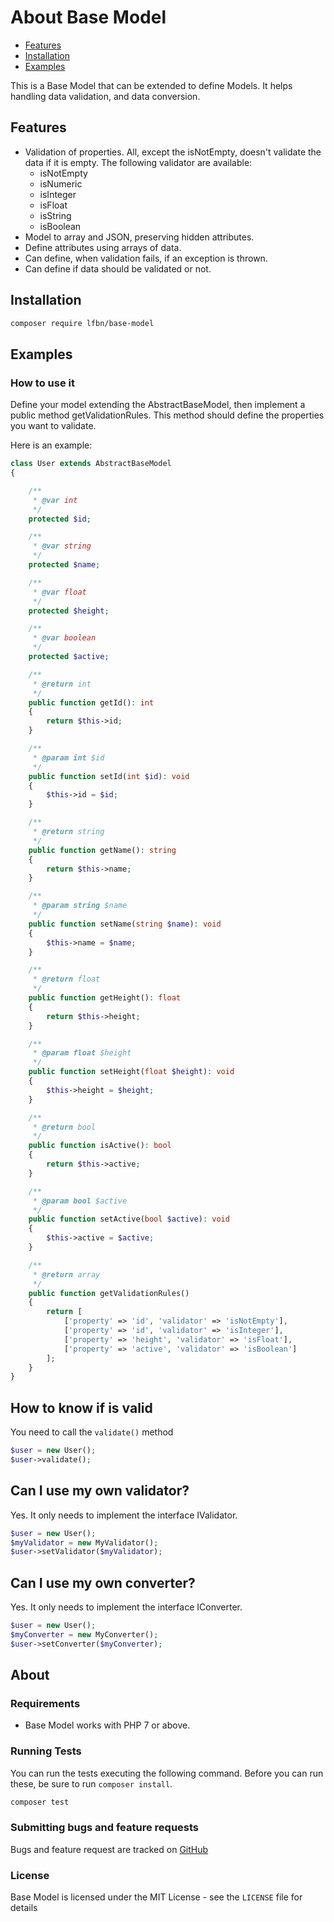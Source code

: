 # About Base Model

- [Features](#features)
- [Installation](#installation)
- [Examples](#examples)

This is a Base Model that can be extended to define Models. It helps handling data validation, and data conversion.

## Features
 
* Validation of properties. All, except the isNotEmpty, doesn't validate the data if it is empty. The following validator are available:
  * isNotEmpty
  * isNumeric
  * isInteger
  * isFloat
  * isString
  * isBoolean
* Model to array and JSON, preserving hidden attributes.
* Define attributes using arrays of data.
* Can define, when validation fails, if an exception is thrown.
* Can define if data should be validated or not.

## Installation

```bash
composer require lfbn/base-model
```

## Examples

### How to use it

Define your model extending the AbstractBaseModel, then implement a public method getValidationRules. This method should define the properties you want to validate.

Here is an example:

```php
class User extends AbstractBaseModel
{

    /**
     * @var int
     */
    protected $id;

    /**
     * @var string
     */
    protected $name;

    /**
     * @var float
     */
    protected $height;

    /**
     * @var boolean
     */
    protected $active;

    /**
     * @return int
     */
    public function getId(): int
    {
        return $this->id;
    }

    /**
     * @param int $id
     */
    public function setId(int $id): void
    {
        $this->id = $id;
    }

    /**
     * @return string
     */
    public function getName(): string
    {
        return $this->name;
    }

    /**
     * @param string $name
     */
    public function setName(string $name): void
    {
        $this->name = $name;
    }

    /**
     * @return float
     */
    public function getHeight(): float
    {
        return $this->height;
    }

    /**
     * @param float $height
     */
    public function setHeight(float $height): void
    {
        $this->height = $height;
    }

    /**
     * @return bool
     */
    public function isActive(): bool
    {
        return $this->active;
    }

    /**
     * @param bool $active
     */
    public function setActive(bool $active): void
    {
        $this->active = $active;
    }

    /**
     * @return array
     */
    public function getValidationRules()
    {
        return [
            ['property' => 'id', 'validator' => 'isNotEmpty'],
            ['property' => 'id', 'validator' => 'isInteger'],
            ['property' => 'height', 'validator' => 'isFloat'],
            ['property' => 'active', 'validator' => 'isBoolean']
        ];
    }
}
```

## How to know if is valid

You need to call the `validate()` method

```php
$user = new User();
$user->validate();
```

## Can I use my own validator?

Yes. It only needs to implement the interface IValidator.

```php
$user = new User();
$myValidator = new MyValidator();
$user->setValidator($myValidator);
```

## Can I use my own converter?

Yes. It only needs to implement the interface IConverter.

```php
$user = new User();
$myConverter = new MyConverter();
$user->setConverter($myConverter);
```

## About

### Requirements

- Base Model works with PHP 7 or above.

### Running Tests

You can run the tests executing the following command. Before you can run these, be sure to run `composer install`.

```bash
composer test
```

### Submitting bugs and feature requests

Bugs and feature request are tracked on [GitHub](https://github.com/lfbn/base-model/issues)

### License

Base Model is licensed under the MIT License - see the `LICENSE` file for details